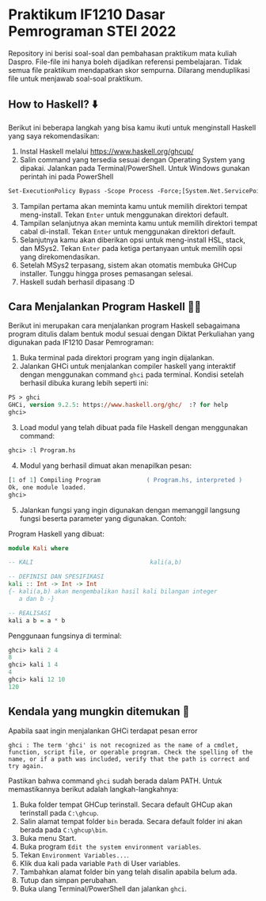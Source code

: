 # Praktikum IF1210 Dasar Pemrograman STEI 2022
Repository ini berisi soal-soal dan pembahasan praktikum mata kuliah Daspro. File-file ini hanya boleh dijadikan referensi pembelajaran. Tidak semua file praktikum mendapatkan skor sempurna. Dilarang menduplikasi file untuk menjawab soal-soal praktikum.

## How to Haskell? ⬇️
Berikut ini beberapa langkah yang bisa kamu ikuti untuk menginstall Haskell yang saya rekomendasikan:
1. Instal Haskell melalui https://www.haskell.org/ghcup/
2. Salin command yang tersedia sesuai dengan Operating System yang dipakai. Jalankan pada Terminal/PowerShell.
Untuk Windows gunakan perintah ini pada PowerShell
```ps
Set-ExecutionPolicy Bypass -Scope Process -Force;[System.Net.ServicePointManager]::SecurityProtocol = [System.Net.ServicePointManager]::SecurityProtocol -bor 3072; try { Invoke-Command -ScriptBlock ([ScriptBlock]::Create((Invoke-WebRequest https://www.haskell.org/ghcup/sh/bootstrap-haskell.ps1 -UseBasicParsing))) -ArgumentList $true } catch { Write-Error $_ }
```
3. Tampilan pertama akan meminta kamu untuk memilih direktori tempat meng-install. Tekan `Enter` untuk menggunakan direktori default.
4. Tampilan selanjutnya akan meminta kamu untuk memilih direktori tempat cabal di-install. Tekan `Enter` untuk menggunakan direktori default.
5. Selanjutnya kamu akan diberikan opsi untuk meng-install HSL, stack, dan MSys2. Tekan `Enter` pada ketiga pertanyaan untuk memilih opsi yang direkomendasikan.
6. Setelah MSys2 terpasang, sistem akan otomatis membuka GHCup installer. Tunggu hingga proses pemasangan selesai.
7. Haskell sudah berhasil dipasang :D

## Cara Menjalankan Program Haskell 🚶💨
Berikut ini merupakan cara menjalankan program Haskell sebagaimana program ditulis dalam bentuk modul sesuai dengan Diktat Perkuliahan yang digunakan pada IF1210 Dasar Pemrograman:
1. Buka terminal pada direktori program yang ingin dijalankan.
2. Jalankan GHCi untuk menjalankan compiler haskell yang interaktif dengan menggunakan command `ghci` pada terminal. Kondisi setelah berhasil dibuka kurang lebih seperti ini:
```ps
PS > ghci
GHCi, version 9.2.5: https://www.haskell.org/ghc/  :? for help
ghci>
```
3. Load modul yang telah dibuat pada file Haskell dengan menggunakan command:
```ps
ghci> :l Program.hs
```
4. Modul yang berhasil dimuat akan menapilkan pesan:
```ps
[1 of 1] Compiling Program             ( Program.hs, interpreted )
Ok, one module loaded.
ghci> 
```
5. Jalankan fungsi yang ingin digunakan dengan memanggil langsung fungsi beserta parameter yang digunakan. Contoh:

Program Haskell yang dibuat:
```haskell
module Kali where

-- KALI                                 kali(a,b)

-- DEFINISI DAN SPESIFIKASI
kali :: Int -> Int -> Int
{- kali(a,b) akan mengembalikan hasil kali bilangan integer
   a dan b -}

-- REALISASI
kali a b = a * b
```
Penggunaan fungsinya di terminal:
```ps
ghci> kali 2 4
8
ghci> kali 1 4
4
ghci> kali 12 10
120
```

## Kendala yang mungkin ditemukan 🤔
Apabila saat ingin menjalankan GHCi terdapat pesan error 
```
ghci : The term 'ghci' is not recognized as the name of a cmdlet, function, script file, or operable program. Check the spelling of the name, or if a path was included, verify that the path is correct and try again.
```
Pastikan bahwa command `ghci` sudah berada dalam PATH. Untuk memastikannya berikut adalah langkah-langkahnya:
1. Buka folder tempat GHCup terinstall. Secara default GHCup akan terinstall pada `C:\ghcup`.
2. Salin alamat tempat folder `bin` berada. Secara default folder ini akan berada pada `C:\ghcup\bin`.
3. Buka menu Start.
4. Buka program `Edit the system environment variables`.
5. Tekan `Environment Variables...`.
6. Klik dua kali pada variable `Path` di User variables.
7. Tambahkan alamat folder bin yang telah disalin apabila belum ada.
8. Tutup dan simpan perubahan.
9. Buka ulang Terminal/PowerShell dan jalankan `ghci`.

